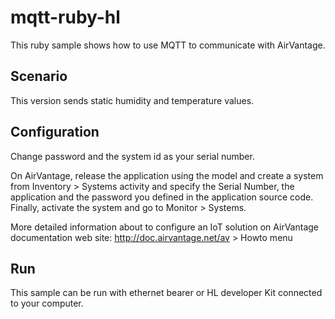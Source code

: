 mqtt-ruby-hl
============

This ruby sample shows how to use MQTT to communicate with AirVantage.


Scenario
--------

This version sends static humidity and temperature values.

Configuration
-------------

Change password and the system id as your serial number.

On AirVantage, release the application using the model and create a system from Inventory > Systems activity and specify the Serial Number, the application and the password you defined in the application source code.
Finally, activate the system and go to Monitor > Systems.


More detailed information about to configure an IoT solution on AirVantage documentation web site: http://doc.airvantage.net/av > Howto menu

Run
---

This sample can be run with ethernet bearer or HL developer Kit connected to your computer.
